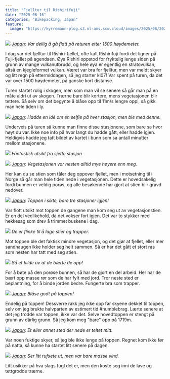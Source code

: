 ```yaml
---
title: "Fjelltur til Rishirifuji"
date: "2025-08-16"
categories: "Bikepacking, Japan"
feature:
  image: "https://kyrremann-plog.s3.nl-ams.scw.cloud/images/2025/08/20250816_091221.jpg"
---
```



![](https://kyrremann-plog.s3.nl-ams.scw.cloud/images/2025/08/20250816_072251.jpg)
*[Japan](https://www.google.com/maps/place/45.22210559972223,141.21346559999998): Var deilig å gå flatt på returen etter 1500 høydemeter.*

I dag var det fjelltur til Rishiri-fjellet, ofte kalt Rishirifuji fordi det ligner på Fuji-fjellet på agendaen. Øya Rishiri oppstod for fryktelig lenge siden på grunn av mange vulkanutbrudd, og hele øya er egentlig en stratovulkan, altså en kjegleformet vulkan. Været var bra for fjelltur, men var meldt skyer og litt regn på ettermiddagen, så jeg starter kl07! Var spent på turen, da det var over 1500 høydemeter, på ganske kort distanse.

Turen startet rolig i skogen, men som man vil se senere så går man på en måte aldri ut av skogen. Trærne bare blir kortere, mens vegetasjonen blir tettere. Så selv om det begynte å blåse opp til 11m/s lengre oppi, så gikk man hele tiden i ly.


![](https://kyrremann-plog.s3.nl-ams.scw.cloud/images/2025/08/20250816_074715.jpg)
*[Japan](https://www.google.com/maps/place/45.2140575,141.22615039972223): Hadde en idé om en selfie på hver stasjon, men ble med denne.*

Underveis på turen så kunne man finne disse stasjonene, som bare sa hvor høyt du var. Ikke noe info på hvor langt du hadde gått, eller hadde igjen. Heldigvis hadde jeg tatt bildet av kartet i bunn som sa antall minutter mellom stasjonene. 

![](https://kyrremann-plog.s3.nl-ams.scw.cloud/images/2025/08/20250816_090229.jpg)
*Fantastisk utsikt fra sjette stasjon*



![](https://kyrremann-plog.s3.nl-ams.scw.cloud/images/2025/08/20250816_090355.jpg)
*[Japan](https://www.google.com/maps/place/45.19606079972222,141.2375807997222): Vegetasjonen var nesten alltid mye høyere enn meg.*

Her kan du se stien som tåler deg oppover fjellet, men i motsetning til i Norge så går man hele tiden nede i vegetasjonen. Dette er hovedsakelig fordi bunnen er veldig porøs, og alle besøkende har gjort at stien blir gravd nedover. 


![](https://kyrremann-plog.s3.nl-ams.scw.cloud/images/2025/08/20250816_091221.jpg)
*[Japan](https://www.google.com/maps/place/45.193753599999994,141.23804159999997): Toppen i sikte, bare tre stasjoner igjen!*

Var flott utsikt mot toppen de gangene man kom seg ut av vegetasjonstien. Er en del vedlikehold, da det vokser fort igjen. Det var to stykker med hekkesag som drev å trimmet buskene i dag. 


![](https://kyrremann-plog.s3.nl-ams.scw.cloud/images/2025/08/20250816_095434.jpg)
*De er flinke til å lage stier og trapper.*

Mot toppen ble det faktisk mindre vegetasjon, og det gjør at fjellet, eller mer sandhaugen ikke holder seg helt sammen. Så er har det gått et stort ras som nesten har tatt med seg stien. 


![](https://kyrremann-plog.s3.nl-ams.scw.cloud/images/2025/08/20250816_095920.jpg)
*Så et bilde av at de bærte de opp!*

For å bøte på den porøse bunnen, så har de gjort en del arbeid. Her har de bært opp masse rør som de har fylt med jord. Tror neste sted er beplantning, for å binde jorden bedre. Fungerte bra som trapper. 


![](https://kyrremann-plog.s3.nl-ams.scw.cloud/images/2025/08/20250816_102149.jpg)
*[Japan](https://www.google.com/maps/place/45.18043349972222,141.2414862997222): Blåse godt på toppen!*

Endelig på toppen! Dessverre rakk jeg ikke opp før skyene dekket til toppen, selv om jeg brukte halvparten av estimert tid #humblebrag. Lærte senere at det jeg trodde var toppen, ikke var det. Selve hovedtoppen er stengt på grunn av dårlig grunn. Så jeg kom meg "bare" opp på 1719m.


![](https://kyrremann-plog.s3.nl-ams.scw.cloud/images/2025/08/20250816_105849.jpg)
*[Japan](https://www.google.com/maps/place/45.19321599972222,141.23767039999998): Et eller annet sted der nede er teltet mitt.*

Var noen fuktige skyer, så jeg ble ikke lenge på toppen. Regnet kom ikke før på natta, så kunne ha startet litt senere på dagen. 


![](https://kyrremann-plog.s3.nl-ams.scw.cloud/images/2025/08/20250816_113149.jpg)
*[Japan](https://www.google.com/maps/place/45.202578199722225,141.23484449999998): Ser litt rufsete ut, men var bare masse vind.*

Litt usikker på hva slags fugl det er, men den koste seg inni de lave og tettgrodde trærne.
